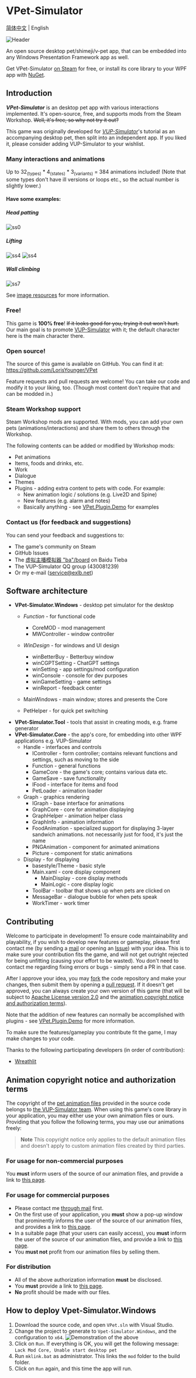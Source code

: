# VPet-Simulator

[简体中文](./README.md) | English

![Header](README.assets/%E4%B8%BB%E5%9B%BE.png)

An open source desktop pet/shimeji/v-pet app, that can be embedded into any Windows Presentation Framework app as well.

Get VPet-Simulator [on Steam](https://store.steampowered.com/app/1920960/VPet) for free, or install its core library to your WPF app with [NuGet](https://www.nuget.org/packages/VPet-Simulator.Core).

## Introduction

***VPet-Simulator*** is an desktop pet app with various interactions implemented. It's open-source, free, and supports mods from the Steam Workshop. ~~Well, it's free, so why not try it out?~~

This game was originally developed for *[VUP-Simulator](https://store.steampowered.com/app/1352140/_/)*'s tutorial as an accompanying desktop pet, then split into an independent app. If you liked it, please consider adding VUP-Simulator to your wishlist.

### Many interactions and animations

Up to 32<sub>(types)</sub> * 4<sub>(states)</sub> * 3<sub>(variants)</sub> = 384 animations included! (Note that some types don't have ill versions or loops etc., so the actual number is slightly lower.)

#### Have some examples:

##### Head patting

![ss0](README.assets/ss0.gif)

##### Lifting

![ss4](README.assets/ss4.gif) ![ss4](README.assets/ss8.gif)

##### Wall climbing

![ss7](README.assets/ss7.gif)

See [image resources](https://github.com/LorisYounger/VPet#%E5%9B%BE%E5%83%8F%E8%B5%84%E6%BA%90) for more information.

### Free!

This game is **100% free**! ~~If it looks good for you, trying it out won't hurt.~~ <br/>
Our main goal is to promote [VUP-Simulator](https://store.steampowered.com/app/1352140/_/) with it; the default character here is the main character there.

### Open source!

The source of this game is available on GitHub. You can find it at: https://github.com/LorisYounger/VPet

Feature requests and pull requests are welcome! You can take our code and modify it to your liking, too. (Though most content don't require that and can be modded in.)

### Steam Workshop support

Steam Workshop mods are supported. With mods, you can add your own pets (animations/interactions) and share them to others through the Workshop.

The following contents can be added or modified by Workshop mods:

* Pet animations
* Items, foods and drinks, etc.
* Work
* Dialogue
* Themes
* Plugins - adding extra content to pets with code. For example:
  * New animation logic / solutions (e.g. Live2D and Spine)
  * New features (e.g. alarm and notes)
  * Basically anything - see [VPet.Plugin.Demo](https://github.com/LorisYounger/VPet.Plugin.Demo) for examples

### Contact us (for feedback and suggestions)

You can send your feedback and suggestions to:
  * The game's community on Steam
  * GitHub Issues
  * The [虚拟主播模拟器 "ba"/board](https://tieba.baidu.com/f?kw=%E8%99%9A%E6%8B%9F%E4%B8%BB%E6%92%AD%E6%A8%A1%E6%8B%9F%E5%99%A8) on Baidu Tieba
  * The VUP-Simulator QQ group (430081239)
  * Or my e-mail ([service@exlb.net](mailto:service@exlb.net))

## Software architecture

* **VPet-Simulator.Windows** - desktop pet simulator for the desktop
  * *Function* - for functional code
    * CoreMOD - mod management
    * MWController - window controller
  
  * *WinDesign* - for windows and UI design
    * winBetterBuy - Betterbuy window
    * winCGPTSetting - ChatGPT settings
    * winSetting - app settings/mod configuration
    * winConsole - console for dev purposes
    * winGameSetting - game settings
    * winReport - feedback center
  
  * MainWindows - main window; stores and presents the Core
  * PetHelper - for quick pet switching
* **VPet-Simulator.Tool** - tools that assist in creating mods, e.g. frame generator
* **VPet-Simulator.Core** - the app's core, for embedding into other WPF applications e.g. VUP-Simulator
  * Handle - interfaces and controls
    * IController - form controller; contains relevant functions and settings, such as moving to the side
    * Function - general functions
    * GameCore - the game's core; contains various data etc.
    * GameSave - save functionality
    * IFood - interface for items and food
    * PetLoader - animation loader
  * Graph - graphics rendering
    * IGraph - base interface for animations
    * GraphCore - core for animation displaying
    * GraphHelper - animation helper class
    * GraphInfo - animation information
    * FoodAnimation - specialized support for displaying 3-layer sandwich animations. not necessarily just for food, it's just the name
    * PNGAnimation - component for animated animations
    * Picture - component for static animations
  * Display - for displaying
    * basestyle/Theme - basic style
    * Main.xaml - core display component
      * MainDisplay - core display methods
      * MainLogic - core display logic
    * ToolBar - toolbar that shows up when pets are clicked on
    * MessageBar - dialogue bubble for when pets speak
    * WorkTimer - work timer

## Contributing

Welcome to participate in development! To ensure code maintainability and playability, if you wish to develop new features or gameplay, please first contact me (by sending a [mail](mailto:zoujin.dev@exlb.org) or opening an [Issue](https://github.com/LorisYounger/VPet/issues/new)) with your idea. This is to make sure your contribution fits the game, and will not get outright rejected for being unfitting (causing your effort to be wasted). You don't need to contact me regarding fixing errors or bugs - simply send a PR in that case.

After I approve your idea, you may [fork](https://github.com/LorisYounger/VPet/fork) the code repository and make your changes, then submit them by opening a [pull request](https://github.com/LorisYounger/VPet/compare). If it doesn't get approved, you can always create your own version of this game (that will be subject to [Apache License version 2.0](LICENSE) and the [animation copyright notice and authorization terms](#animation-copyright-notice-and-authorization-terms)).

Note that the addition of new features can normally be accomplished with plugins - see [VPet.Plugin.Demo](https://github.com/LorisYounger/VPet.Plugin.Demo) for more information.

To make sure the features/gameplay you contribute fit the game, I may make changes to your code.

Thanks to the following participating developers (in order of contribution):

* [Wreathlit](https://github.com/Wreathlit)

## Animation copyright notice and authorization terms

The copyright of the [pet animation files](./VPet-Simulator.Windows/mod/0000_core/pet/vup) provided in the source code belongs to [the VUP-Simulator team](https://www.exlb.net/VUP-Simulator). When using this game's core library in your application, you may either use your own animation files or ours. Providing that you follow the following terms, you may use our animations freely:

> **Note**
> This copyright notice only applies to the default animation files and doesn't apply to custom animation files created by third parties.

### For usage for non-commercial purposes

You **must** inform users of the source of our animation files, and provide a link to [this page](https://github.com/LorisYounger/VPet).

### For usage for commercial purposes

* Please contact me [through mail](mailto:zoujin.dev@exlb.org) first.
* On the first use of your application, you **must** show a pop-up window that prominently informs the user of the source of our animation files, and provides a link to [this page](https://github.com/LorisYounger/VPet).
* In a suitable page (that your users can easily access), you **must** inform the user of the source of our animation files, and provide a link to [this page](https://github.com/LorisYounger/VPet).
* You **must not** profit from our animation files by selling them.

### For distribution

* All of the above authorization information **must** be disclosed.
* You **must** provide a link to [this page](https://github.com/LorisYounger/VPet).
* **No** profit should be made with our files.

## How to deploy Vpet-Simulator.Windows

1. Download the source code, and open `VPet.sln` with Visual Studio.
2. Change the project to generate to `Vpet-Simulator.Windows`, and the configuration to `x64`.
   ![Demonstration of the above](README.assets/image-20230208004330895.png)
3. Click on `Run`. If everything is OK, you will get the following message: `Lack Mod Core, Unable start desktop pet`
4. Run `mklink.bat` as administrator. This links the `mod` folder to the build folder.
5. Click on `Run` again, and this time the app will run.